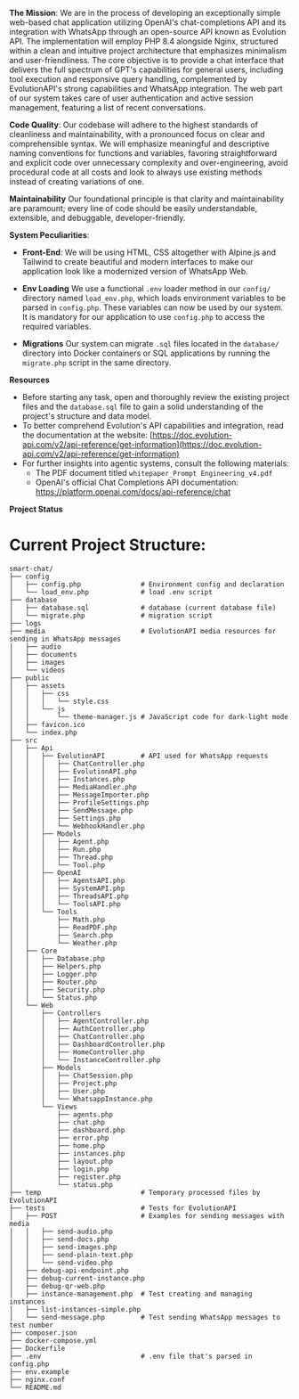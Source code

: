 **The Mission**:
We are in the process of developing an exceptionally simple web-based chat application utilizing OpenAI's chat-completions API and its integration with WhatsApp through an open-source API known as Evolution API. The implementation will employ PHP 8.4 alongside Nginx, structured within a clean and intuitive project architecture that emphasizes minimalism and user-friendliness. The core objective is to provide a chat interface that delivers the full spectrum of GPT's capabilities for general users, including tool execution and responsive query handling, complemented by EvolutionAPI's strong capabilities and WhatsApp integration. The web part of our system takes care of user authentication and active session management, featuring a list of recent conversations.

**Code Quality**:
Our codebase will adhere to the highest standards of cleanliness and maintainability, with a pronounced focus on clear and comprehensible syntax. We will emphasize meaningful and descriptive naming conventions for functions and variables, favoring straightforward and explicit code over unnecessary complexity and over-engineering, avoid procedural code at all costs and look to always use existing methods instead of creating variations of one.

**Maintainability**
Our foundational principle is that clarity and maintainability are paramount; every line of code should be easily understandable, extensible, and debuggable, developer-friendly.

**System Peculiarities**:

* **Front-End**:
  We will be using HTML, CSS altogether with Alpine.js and Tailwind to create beautiful and modern interfaces to make our application look like a modernized version of WhatsApp Web.

* **Env Loading**
  We use a functional `.env` loader method in our `config/` directory named `load_env.php`, which loads environment variables to be parsed in `config.php`. These variables can now be used by our system. It is mandatory for our application to use `config.php` to access the required variables.

* **Migrations**
  Our system can migrate `.sql` files located in the `database/` directory into Docker containers or SQL applications by running the `migrate.php` script in the same directory.

**Resources**

* Before starting any task, open and thoroughly review the existing project files and the `database.sql` file to gain a solid understanding of the project's structure and data model.
* To better comprehend Evolution's API capabilities and integration, read the documentation at the website: [https://doc.evolution-api.com/v2/api-reference/get-information](https://doc.evolution-api.com/v2/api-reference/get-information)
* For further insights into agentic systems, consult the following materials:
  * The PDF document titled `whitepaper_Prompt Engineering_v4.pdf`
  * OpenAI's official Chat Completions API documentation: https://platform.openai.com/docs/api-reference/chat


**Project Status**



# Current Project Structure:

```
smart-chat/
├── config
│   ├── config.php               # Environment config and declaration
│   └── load_env.php             # load .env script
├── database
│   ├── database.sql             # database (current database file)
│   └── migrate.php              # migration script
├── logs
├── media                        # EvolutionAPI media resources for sending in WhatsApp messages
│   ├── audio
│   ├── documents
│   ├── images
│   └── videos
├── public
│   ├── assets
│   │   ├── css
│   │   │   └── style.css
│   │   └── js
│   │       └── theme-manager.js # JavaScript code for dark-light mode
│   ├── favicon.ico
│   └── index.php
├── src
│   ├── Api
│   │   ├── EvolutionAPI         # API used for WhatsApp requests
│   │   │   ├── ChatController.php
│   │   │   ├── EvolutionAPI.php
│   │   │   ├── Instances.php
│   │   │   ├── MediaHandler.php
│   │   │   ├── MessageImporter.php
│   │   │   ├── ProfileSettings.php
│   │   │   ├── SendMessage.php
│   │   │   ├── Settings.php
│   │   │   └── WebhookHandler.php
│   │   ├── Models
│   │   │   ├── Agent.php
│   │   │   ├── Run.php
│   │   │   ├── Thread.php
│   │   │   └── Tool.php
│   │   ├── OpenAI
│   │   │   ├── AgentsAPI.php
│   │   │   ├── SystemAPI.php
│   │   │   ├── ThreadsAPI.php
│   │   │   └── ToolsAPI.php
│   │   └── Tools
│   │       ├── Math.php
│   │       ├── ReadPDF.php
│   │       ├── Search.php
│   │       └── Weather.php
│   ├── Core
│   │   ├── Database.php
│   │   ├── Helpers.php
│   │   ├── Logger.php
│   │   ├── Router.php
│   │   ├── Security.php
│   │   └── Status.php
│   └── Web
│       ├── Controllers
│       │   ├── AgentController.php
│       │   ├── AuthController.php
│       │   ├── ChatController.php
│       │   ├── DashboardController.php
│       │   ├── HomeController.php
│       │   └── InstanceController.php
│       ├── Models
│       │   ├── ChatSession.php
│       │   ├── Project.php
│       │   ├── User.php
│       │   └── WhatsappInstance.php
│       └── Views
│           ├── agents.php
│           ├── chat.php
│           ├── dashboard.php
│           ├── error.php
│           ├── home.php
│           ├── instances.php
│           ├── layout.php
│           ├── login.php
│           ├── register.php
│           └── status.php
├── temp                         # Temporary processed files by EvolutionAPI
├── tests                        # Tests for EvolutionAPI
│   ├── POST                     # Examples for sending messages with media
│   │   ├── send-audio.php
│   │   ├── send-docs.php
│   │   ├── send-images.php
│   │   ├── send-plain-text.php
│   │   └── send-video.php
│   ├── debug-api-endpoint.php
│   ├── debug-current-instance.php
│   ├── debug-qr-web.php
│   ├── instance-management.php  # Test creating and managing instances
│   ├── list-instances-simple.php
│   └── send-message.php         # Test sending WhatsApp messages to test number
├── composer.json
├── docker-compose.yml
├── Dockerfile
├── .env                         # .env file that's parsed in config.php
├── env.example
├── nginx.conf
└── README.md
```
